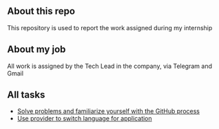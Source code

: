 ## About this repo
<p> This repository is used to report the work assigned during my internship<p>

## About my job
<p> All work is assigned by the Tech Lead in the company, via Telegram and Gmail<p>

## All tasks
- [Solve problems and familiarize yourself with the GitHub process](https://github.com/TranLinh101h/Document/tree/main/Task_1)
- [Use provider to switch language for application](https://github.com/TranLinh101h/Document/tree/main/Task_2)

